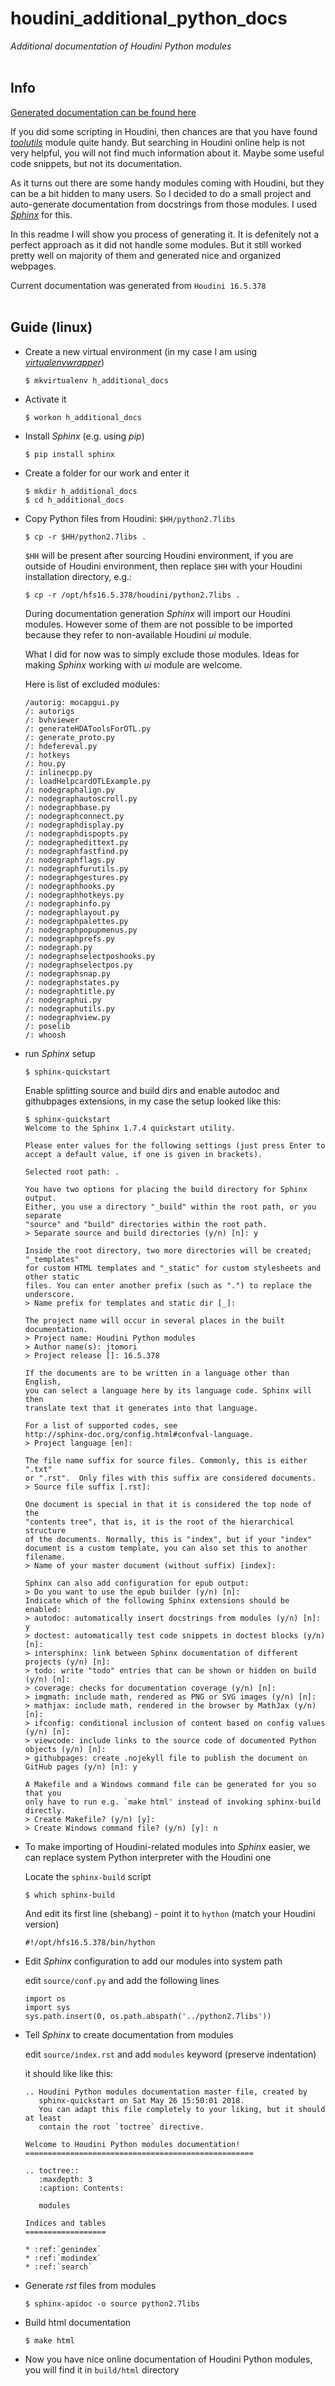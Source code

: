 # houdini_additional_python_docs
*Additional documentation of Houdini Python modules*
<br><br>


Info
----
[Generated documentation can be found here](https://jtomori.github.io/houdini_additional_python_docs/)

If you did some scripting in Houdini, then chances are that you have found [*toolutils*](https://jtomori.github.io/houdini_additional_python_docs/toolutils.html) module quite handy. But searching in Houdini online help is not very helpful, you will not find much information about it. Maybe some useful code snippets, but not its documentation.

As it turns out there are some handy modules coming with Houdini, but they can be a bit hidden to many users. So I decided to do a small project and auto-generate documentation from docstrings from those modules. I used [*Sphinx*](http://www.sphinx-doc.org/en/master/) for this.

In this readme I will show you process of generating it. It is defenitely not a perfect approach as it did not handle some modules. But it still worked pretty well on majority of them and generated nice and organized webpages.

Current documentation was generated from `Houdini 16.5.378`
<br><br>


Guide (linux)
-------------

*   Create a new virtual environment (in my case I am using [*virtualenvwrapper*](https://virtualenvwrapper.readthedocs.io/en/latest/))
    ```
    $ mkvirtualenv h_additional_docs
    ```
*   Activate it
    ```
    $ workon h_additional_docs
    ```

*   Install *Sphinx* (e.g. using *pip*)
    ```
    $ pip install sphinx
    ```

*   Create a folder for our work and enter it
    ```
    $ mkdir h_additional_docs
    $ cd h_additional_docs
    ```

*   Copy Python files from Houdini: `$HH/python2.7libs`
    ```
    $ cp -r $HH/python2.7libs .
    ```
    `$HH` will be present after sourcing Houdini environment, if you are outside of Houdini environment, then replace `$HH` with your Houdini installation directory, e.g.:
    ```
    $ cp -r /opt/hfs16.5.378/houdini/python2.7libs .
    ```

    During documentation generation *Sphinx* will import our Houdini modules. However some of them are not possible to be imported because they refer to non-available Houdini *ui* module. 
    
    What I did for now was to simply exclude those modules. Ideas for making *Sphinx* working with *ui* module are welcome.

    Here is list of excluded modules:
    ```
    /autorig: mocapgui.py
    /: autorigs
    /: bvhviewer
    /: generateHDAToolsForOTL.py
    /: generate_proto.py
    /: hdefereval.py
    /: hotkeys
    /: hou.py
    /: inlinecpp.py
    /: loadHelpcardOTLExample.py
    /: nodegraphalign.py
    /: nodegraphautoscroll.py
    /: nodegraphbase.py
    /: nodegraphconnect.py
    /: nodegraphdisplay.py
    /: nodegraphdispopts.py
    /: nodegraphedittext.py
    /: nodegraphfastfind.py
    /: nodegraphflags.py
    /: nodegraphfurutils.py
    /: nodegraphgestures.py
    /: nodegraphhooks.py
    /: nodegraphhotkeys.py
    /: nodegraphinfo.py
    /: nodegraphlayout.py
    /: nodegraphpalettes.py
    /: nodegraphpopupmenus.py
    /: nodegraphprefs.py
    /: nodegraph.py
    /: nodegraphselectposhooks.py
    /: nodegraphselectpos.py
    /: nodegraphsnap.py
    /: nodegraphstates.py
    /: nodegraphtitle.py
    /: nodegraphui.py
    /: nodegraphutils.py
    /: nodegraphview.py
    /: poselib
    /: whoosh
    ```

*   run *Sphinx* setup
    ```
    $ sphinx-quickstart
    ```
    Enable splitting source and build dirs and enable autodoc and githubpages extensions, in my case the setup looked like this:
    ```
    $ sphinx-quickstart 
    Welcome to the Sphinx 1.7.4 quickstart utility.

    Please enter values for the following settings (just press Enter to
    accept a default value, if one is given in brackets).

    Selected root path: .

    You have two options for placing the build directory for Sphinx output.
    Either, you use a directory "_build" within the root path, or you separate
    "source" and "build" directories within the root path.
    > Separate source and build directories (y/n) [n]: y

    Inside the root directory, two more directories will be created; "_templates"
    for custom HTML templates and "_static" for custom stylesheets and other static
    files. You can enter another prefix (such as ".") to replace the underscore.
    > Name prefix for templates and static dir [_]: 

    The project name will occur in several places in the built documentation.
    > Project name: Houdini Python modules
    > Author name(s): jtomori
    > Project release []: 16.5.378

    If the documents are to be written in a language other than English,
    you can select a language here by its language code. Sphinx will then
    translate text that it generates into that language.

    For a list of supported codes, see
    http://sphinx-doc.org/config.html#confval-language.
    > Project language [en]: 

    The file name suffix for source files. Commonly, this is either ".txt"
    or ".rst".  Only files with this suffix are considered documents.
    > Source file suffix [.rst]: 

    One document is special in that it is considered the top node of the
    "contents tree", that is, it is the root of the hierarchical structure
    of the documents. Normally, this is "index", but if your "index"
    document is a custom template, you can also set this to another filename.
    > Name of your master document (without suffix) [index]: 

    Sphinx can also add configuration for epub output:
    > Do you want to use the epub builder (y/n) [n]: 
    Indicate which of the following Sphinx extensions should be enabled:
    > autodoc: automatically insert docstrings from modules (y/n) [n]: y
    > doctest: automatically test code snippets in doctest blocks (y/n) [n]: 
    > intersphinx: link between Sphinx documentation of different projects (y/n) [n]: 
    > todo: write "todo" entries that can be shown or hidden on build (y/n) [n]: 
    > coverage: checks for documentation coverage (y/n) [n]: 
    > imgmath: include math, rendered as PNG or SVG images (y/n) [n]: 
    > mathjax: include math, rendered in the browser by MathJax (y/n) [n]: 
    > ifconfig: conditional inclusion of content based on config values (y/n) [n]: 
    > viewcode: include links to the source code of documented Python objects (y/n) [n]: 
    > githubpages: create .nojekyll file to publish the document on GitHub pages (y/n) [n]: y

    A Makefile and a Windows command file can be generated for you so that you
    only have to run e.g. `make html' instead of invoking sphinx-build
    directly.
    > Create Makefile? (y/n) [y]: 
    > Create Windows command file? (y/n) [y]: n
    ```

*   To make importing of Houdini-related modules into *Sphinx* easier, we can replace system Python interpreter with the Houdini one

    Locate the `sphinx-build` script
    ```
    $ which sphinx-build
    ```
    And edit its first line (shebang) - point it to `hython` (match your Houdini version)
    ```
    #!/opt/hfs16.5.378/bin/hython
    ```

*   Edit *Sphinx* configuration to add our modules into system path

    edit `source/conf.py` and add the following lines
    ```
    import os
    import sys
    sys.path.insert(0, os.path.abspath('../python2.7libs'))
    ```

*   Tell *Sphinx* to create documentation from modules

    edit `source/index.rst` and add `modules` keyword (preserve indentation)

    it should like like this:
    ```
    .. Houdini Python modules documentation master file, created by
       sphinx-quickstart on Sat May 26 15:50:01 2018.
       You can adapt this file completely to your liking, but it should at least
       contain the root `toctree` directive.

    Welcome to Houdini Python modules documentation!
    ===================================================

    .. toctree::
       :maxdepth: 3
       :caption: Contents:

       modules

    Indices and tables
    ==================

    * :ref:`genindex`
    * :ref:`modindex`
    * :ref:`search`

    ```

*   Generate *rst* files from modules
    ```
    $ sphinx-apidoc -o source python2.7libs
    ```

*   Build html documentation
    ```
    $ make html
    ```

*   Now you have nice online documentation of Houdini Python modules, you will find it in `build/html` directory